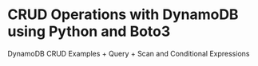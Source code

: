 # CRUD Operations with DynamoDB using Python and Boto3
DynamoDB CRUD Examples + Query + Scan and Conditional Expressions
